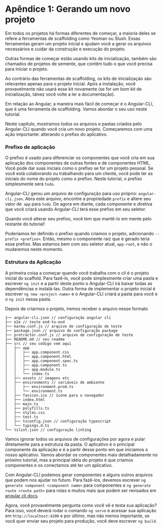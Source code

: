# Apêndice 1: Gerando um novo projeto

Em todos os projetos há formas diferentes de começar, a maioria deles se refere a ferramentas de scaffolding como Yeoman ou Slush. Essas ferramentas geram um projeto inicial e ajudam você a gerar os arquivos necessários e cuidar da construção e execução do projeto.

Outras formas de começar estão usando kits de inicialização, também são chamados de projetos de semente, que contêm tudo o que você precisa para iniciar o projeto.

Ao contrário das ferramentas de scaffolding, os kits de inicialização são relevantes apenas para o projeto inicial. Após a instalação, você provavelmente não usará esse kit novamente \(se for um bom kit de inicialização, talvez você volte a ler a documentação\).

Em relação ao Angular, a maneira mais fácil de começar é o Angular-CLI, que é uma ferramenta de scaffolding. Vamos abordar o seu uso neste tutorial.

Neste capítulo, mostramos todos os arquivos e pastas criados pelo Angular-CLI quando você cria um novo projeto. Começaremos com uma ação importante: alterando o prefixo do aplicativo.

### Prefixo de aplicação

O prefixo é usado para diferenciar os componentes que você cria em sua aplicação dos componentes de outras fontes e de componentes HTML. Você pode dar suas iniciais como o prefixo se for um projeto pessoal. Se você está colaborando ou trabalhando para um cliente, você pode ter as iniciais do nome do projeto como o prefixo. Neste tutorial, o prefixo simplesmente será `todo`.

Angular-CLI gerou um arquivo de configuração para uso próprio: `angular-cli.json`. Abra este arquivo, encontre a propriedade `prefix` e altere seu valor de` app` para `todo`. De agora em diante, cada componente e diretiva que você criará usando Angular-CLI terá esse prefixo em seu seletor.

Quando você alterar seu prefixo, você tem que mantê-lo em mente pelo restante do tutorial!

Poderíamos ter definido o prefixo quando criamos o projeto, adicionando `--prefix <prefixo>`. Então, mesmo o componente raiz que é gerado teria esse prefixo. Mas estamos bem com seu seletor atual, `app-root`, e não o mudaremos neste momento. 

### Estrutura da Aplicação

A primeira coisa a começar quando você trabalha com o cli é o projeto inicial do scaffold. Para fazê-lo, você pode simplesmente criar uma pasta e escrever `ng init` e a partir deste ponto o Angular-CLI irá baixar todas as dependências e instalá-las.
Outra forma de implementar o projeto inicial é escrever `ng new <project-name>` e o Angular-CLI criará a pasta para você e o `ng init` nessa pasta.

Depois de criarmos o projeto, iremos receber o arquivo nesse formato


```
├── angular-cli.json // configuração angular cli
├── e2e // teste end-to-end
├── karma.conf.js // arquivo de configuração de teste
├── package.json // arquivo de configuração package
├── protractor.conf.js // arquivo de configuração de teste
├── README.md // seu readme
├── src // seu código vem aqui
│   ├── app
│   │   ├── app.component.css
│   │   ├── app.component.html
│   │   ├── app.component.spec.ts
│   │   ├── app.component.ts
│   │   ├── app.module.ts
│   │   └── index.ts
│   ├── assets // imagens etc
│   ├── environments // variáveis de ambiente
│   │   ├── environment.prod.ts
│   │   └── environment.ts
│   ├── favicon.ico // ícone para o navegador
│   ├── index.html
│   ├── main.ts
│   ├── polyfills.ts
│   ├── styles.css
│   ├── test.ts
│   ├── tsconfig.json // configuração typescript
│   └── typings.d.ts
└── tslint.json // configuração linting
```

Vamos ignorar todos os arquivos de configurações por agora e pular diretamente para a estrutura da pasta. O aplicativo é o principal componente da aplicação e é a partir desse ponto em que iniciamos o nosso aplicativo.
Vamos abordar os componentes mais detalhadamente no próximo tutorial, mas a principal idéia do projeto é que criamos componentes e os conectamos até ter um aplicativo.

Com Angular-CLI podemos gerar componentes e alguns outros arquivos que podem nos ajudar no futuro. Para fazê-los, devemos escrever `ng generate component <component name>` para componentes e `ng generate route <route path>` para rotas e muitos mais que podem ser revisados ​​em [angular cli docs](https://github.com/angular/angular-cli#generating-components-directives-pipes-and-services).

Agora, você provavelmente pergunta como você vê e testa sua aplicação?
Para isso, você deverá rodar o comando `ng serve` e acessar sua aplicação em `http://localhost:4200` e por último, mas não menos importante, se você quer enviar seu projeto para produção, você deve escrever `ng build`.
